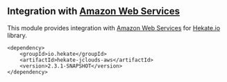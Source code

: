 ## Integration with [Amazon Web Services](https://aws.amazon.com/)
 
This module provides integration with [Amazon Web Services](https://aws.amazon.com) 
for [Hekate.io](https://github.com/hekate-io/hekate) library.

 ```
 <dependency>
     <groupId>io.hekate</groupId>
     <artifactId>hekate-jclouds-aws</artifactId>
     <version>2.3.1-SNAPSHOT</version>
 </dependency>
 ```
